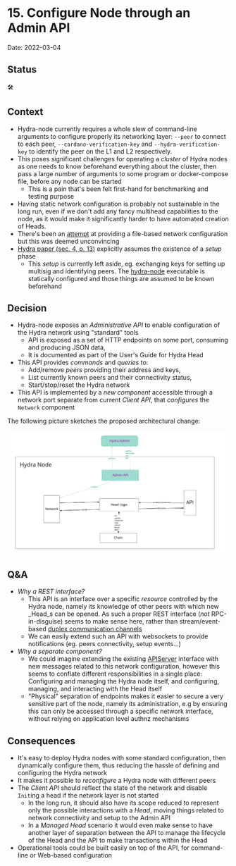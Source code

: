 # 15. Configure Node through an Admin API

Date: 2022-03-04

## Status

:hammer_and_wrench:

## Context

* Hydra-node currently requires a whole slew of command-line arguments to configure properly its networking layer: `--peer` to connect to each peer, `--cardano-verification-key` and `--hydra-verification-key` to identify the peer on the L1 and L2 respectively.
* This poses significant challenges for operating a _cluster_ of Hydra nodes as one needs to know beforehand everything about the cluster, then pass a large number of arguments to some program or docker-compose file, before any node can be started
  * This is a pain that's been felt first-hand for benchmarking and testing purpose
* Having static network configuration is probably not sustainable in the long run, even if we don't add any fancy multihead capabilities to the node, as it would make it significantly harder to have automated creation of Heads.
* There's been an [attempt](https://github.com/input-output-hk/hydra-poc/pull/222) at providing a file-based network configuration but this was deemed unconvincing
* [Hydra paper (sec. 4, p. 13)](https://eprint.iacr.org/2020/299.pdf) explicitly assumes the existence of a _setup_ phase
  * This _setup_ is currently left aside, eg. exchanging keys for setting up multisig and identifying peers. The [hydra-node](https://github.com/input-output-hk/hydra-poc/blob/abailly-iohk/admin-api-adr/hydra-node/exe/hydra-node/Main.hs#L41) executable is statically configured and those things are assumed to be known beforehand

## Decision

* Hydra-node exposes an _Administrative API_ to enable configuration of the Hydra network using "standard" tools
  * API is exposed as a set of HTTP endpoints on some port, consuming and producing JSON data,
  * It is documented as part of the User's Guide for Hydra Head
* This API provides _commands_ and _queries_ to:
  * Add/remove _peers_ providing their address and keys,
  * List currently known peers and their connectivity status,
  * Start/stop/reset the Hydra network
* This API is implemented by a _new component_ accessible through a network port separate from current _Client API_, that _configures_ the `Network` component

The following picture sketches the proposed architectural change:

![Architecture change](./0015-architecture-change.jpg)

## Q&A

* *Why a REST interface?*
  * This API is an interface over a specific _resource_ controlled by the Hydra node, namely its knowledge of other peers with which new _Head_s can be opened. As such a proper REST interface (_not_ RPC-in-disguise) seems to make sense here, rather than stream/event-based [duplex communication channels](./0003-asynchronous-duplex-api.md)
  * We can easily extend such an API with websockets to provide notifications (eg. peers connectivity, setup events...)
* *Why a separate component?*
  * We could imagine extending the existing [APIServer](../../hydra-node/src/Hydra/API/Server.hs) interface with new messages related to this network configuration, however this seems to conflate different responsibilities in a single place: Configuring and managing the Hydra node itself, and configuring, managing, and interacting with the Head itself
  * "Physical" separation of endpoints makes it easier to secure a very sensitive part of the node, namely its administration, e.g by ensuring this can only be accessed through a specific network interface, without relying on application level authnz mechanisms

## Consequences

* It's easy to deploy Hydra nodes with some standard configuration, then dynamically configure them, thus reducing the hassle of defining and configuring the Hydra network
* It makes it possible to _reconfigure_ a Hydra node with different peers
* The _Client API_ should reflect the state of the network and disable `Init`ing a head if the network layer is not started
  * In the long run, it should also have its scope reduced to represent only the possible interactions with a _Head_, moving things related to network connectivity and setup to the Admin API
  * In a _Managed Head_ scenario it would even make sense to have another layer of separation between the API to manage the lifecycle of the Head and the API to make transactions within the Head
* Operational tools could be built easily on top of the API, for command-line or Web-based configuration
